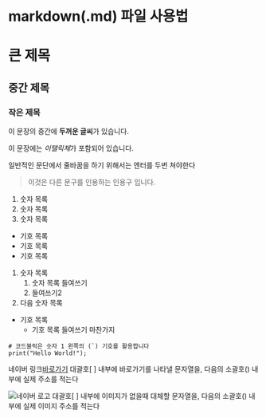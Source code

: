 # markdown(.md) 파일 사용법

# 큰 제목
## 중간 제목
### 작은 제목


이 문장의 중간에 **두꺼운 글씨**가 있습니다.

이 문장에는 *이탤릭체*가 포함되어 있습니다.

일반적인 문단에서 줄바꿈을 하기 위해서는 엔터를 두번 쳐야한다
> 이것은 다른 문구를 인용하는 인용구 입니다.


1. 숫자 목록
2. 숫자 목록
3. 숫자 목록

- 기호 목록
- 기호 목록
- 기호 목록

1. 숫자 목록
   1. 숫자 목록 들여쓰기
   2. 들여쓰기2
2. 다음 숫자 목록

- 기호 목록
  - 기호 목록 들여쓰기 마찬가지


```
# 코드블럭은 숫자 1 왼쪽의 (`) 기호를 활용합니다
print("Hello World!");
```


네이버 링크[바로가기](https://www.naver.com)
대괄호[ ] 내부에 바로가기를 나타낼 문자열을, 다음의 소괄호() 내부에 실제 주소를 적는다

![네이버 로고](https://logoproject.naver.com/img/img_story_renewal.png)
대괄호[ ] 내부에 이미지가 없을때 대체할 문자열을, 다음의 소괄호() 내부에 실제 이미지 주소를 적는다